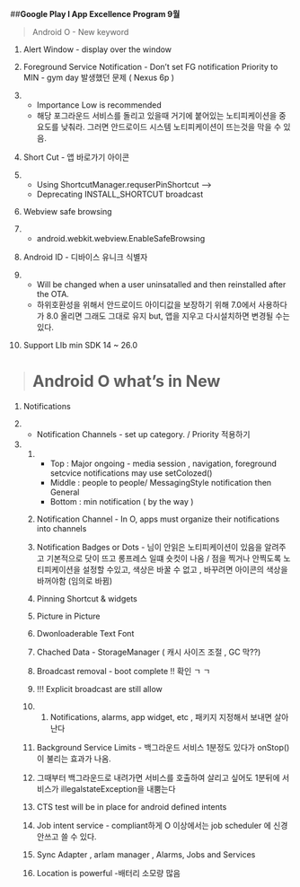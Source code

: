 ##**Google Play l App Excellence Program 9월**

> Android O - New keyword

1. Alert Window - display over the window

2. Foreground Service Notification - Don’t set FG notification Priority to MIN - gym day 발생했던 문제 ( Nexus 6p )

3. - Importance Low is recommended 
   - 해당 포그라운드 서비스를 돌리고 있을때 거기에 붙어있는 노티피케이션을 중요도를 낮춰라. 그러면 안드로이드 시스템 노티피케이션이 뜨는것을 막을 수 있음.

4. Short Cut - 앱 바로가기 아이콘 

5. - Using ShortcutManager.requserPinShortcut —>
   - Deprecating INSTALL_SHORTCUT broadcast

6. Webview safe browsing

7. - android.webkit.webview.EnableSafeBrowsing

8. Android ID - 디바이스 유니크 식별자

9. - Will be changed when a user uninsatalled and then reinstalled after the OTA.
   - 하위호환성을 위해서 안드로이드 아이디값을 보장하기 위해 7.0에서 사용하다가 8.0 올리면 그래도 그대로 유지 but,  앱을 지우고 다시설치하면 변경될 수는 있다.

10. Support LIb min SDK 14 ~ 26.0

> # Android O what’s in New

1. Notifications

2. - Notification Channels - set up category. / Priority 적용하기

3. 1. - Top : Major ongoing - media session , navigation, foreground setcvice notifications may use setColozed()
      - Middle : people to people/ MessagingStyle notification then General
      - Bottom : min notification ( by the way )

   2. Notification Channel - In O, apps must organize their notifications into channels 

   3. Notification Badges or Dots - 님이 안읽은 노티피케이션이 있음을 알려주고 기본적으로 닷이 뜨고 롱프레스 일떄 숏컷이 나옴 / 점을 찍거나 안찍도록 노티피케이션을 설정할 수있고, 색상은 바꿀 수 없고 , 바꾸려면 아이콘의 색상을 바꺼야함 (임의로 바뀜)

   4. Pinning Shortcut & widgets

   5. Picture in Picture

   6. Dwonloaderable Text Font

   7. Chached Data -  StorageManager ( 캐시 사이즈 조절 , GC 막??)

   8. Broadcast removal - boot complete !! 확인 ㄱ ㄱ 

   9. !!! Explicit broadcast are still allow

   10. 1. Notifications, alarms, app widget, etc , 패키지 지정해서 보내면 살아난다

   11. Background Service Limits - 백그라운드 서비스 1분정도 있다가 onStop()이 불리는 효과가 나옴.

   12. 그때부터 백그라운드로 내려가면 서비스를 호출하여 살리고 싶어도 1분뒤에 서비스가 illegalstateException을 내뿜는다

   13. CTS test will be in place for android defined intents 

   14. Job intent service - compliant하게 O 이상에서는 job scheduler 에 신경안쓰고 쓸 수 있다.

   15. Sync Adapter , arlam manager , Alarms, Jobs and Services 

   16. Location is powerful -배터리 소모량 많음